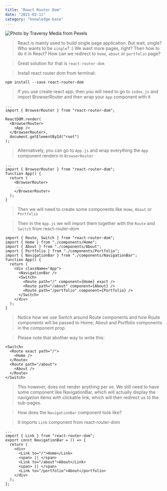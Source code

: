 ```yaml
---
title: "React Router Dom"
date: "2021-03-11"
category: "knowledge-base"
---
```


![](https://i.imgur.com/axjkYSi.jpg "Photo by Traversy Media from Pexels")

> React is mainly used to build single page application. But wait, single? Who wants to be `single`? :) We want more pages, right? Then how to do it in React? How can we redirect to `home`, `about` or `portfolio` page?

> Great solution for that is `react-router-dom`

> Install react router dom from terminal:

```
npm install --save react-router-dom
```

> If you use create react app, then you will need to go to `index.js` and import BrowserRouter and then wrap your `App` component with it

```
...
import { BrowserRouter } from "react-router-dom";

ReactDOM.render(
  <BrowserRouter>
    <App />
  </BrowserRouter>,
  document.getElementById("root")
);

```

> Alternatively, you can go to `App.js` and wrap everything the `App` component renders in `BrowserRouter`

```
...
import { BrowserRouter } from "react-router-dom";
function App() {
  return (
    <BrowserRouter>
     ...
    </BrowserRouter>
  );
}
```

> Then we will need to create some components like `Home`, `About` or `Portfolio`

> Then in the `App.js` we will import them together with the `Route` and `Switch` from react-router-dom

```
import { Route, Switch } from "react-router-dom";
import { Home } from "./components/Home";
import { About } from "./components/About";
import { Portfolio } from "./components/Portfolio";
import { NavigationBar } from "./components/NavigationBar";
function App() {
  return (
    <div className="App">
      <NavigationBar />
      <Switch>
        <Route path="/" component={Home} exact />
        <Route path="/about" component={About} />
        <Route path="/portfolio" component={Portfolio} />
      </Switch>
    </div>
  );
}
```

> Notice how we use Switch around Route components and how Route components will be passed to Home, About and Portfolio components in the component prop.

> Please note that abother way to write this:

```
<Switch>
  <Route exact path="/">
    <Home />
  </Route>
  <Route path="/about">
    <About />
  </Route>
</Switch>
```

> This however, does not render anything per se. We still need to have some component like NavigationBar, which will actually display the navigation items with clickable link, which will then redirect us to the sub-pages.

> How does the `NavigationBar` component look like?

> It imports `Link` component from react-router-dom

```
...
import { Link } from "react-router-dom";
export const NavigationBar = () => {
  return (
    <div>
      <Link to="/">Home</Link>
      <span> || </span>
      <Link to="/about">About</Link>
      <span> || </span>
      <Link to="/portfolio">About</portfolio>
    </div>
  );
};
```
